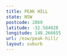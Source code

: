 ```yaml
---
title: PEAK HILL
state: NSW
postcode: 2869
latitude: -32.584028
longitude: 148.266655
url: /nsw/peak-hill/
layout: suburb
---
```

